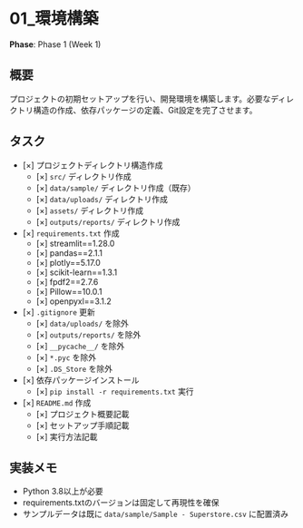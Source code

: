 # 01_環境構築

**Phase**: Phase 1 (Week 1)

## 概要
プロジェクトの初期セットアップを行い、開発環境を構築します。必要なディレクトリ構造の作成、依存パッケージの定義、Git設定を完了させます。

## タスク
- [×] プロジェクトディレクトリ構造作成
  - [×] `src/` ディレクトリ作成
  - [×] `data/sample/` ディレクトリ作成（既存）
  - [×] `data/uploads/` ディレクトリ作成
  - [×] `assets/` ディレクトリ作成
  - [×] `outputs/reports/` ディレクトリ作成
- [×] `requirements.txt` 作成
  - [×] streamlit==1.28.0
  - [×] pandas==2.1.1
  - [×] plotly==5.17.0
  - [×] scikit-learn==1.3.1
  - [×] fpdf2==2.7.6
  - [×] Pillow==10.0.1
  - [×] openpyxl==3.1.2
- [×] `.gitignore` 更新
  - [×] `data/uploads/` を除外
  - [×] `outputs/reports/` を除外
  - [×] `__pycache__/` を除外
  - [×] `*.pyc` を除外
  - [×] `.DS_Store` を除外
- [×] 依存パッケージインストール
  - [×] `pip install -r requirements.txt` 実行
- [×] `README.md` 作成
  - [×] プロジェクト概要記載
  - [×] セットアップ手順記載
  - [×] 実行方法記載

## 実装メモ
- Python 3.8以上が必要
- requirements.txtのバージョンは固定して再現性を確保
- サンプルデータは既に `data/sample/Sample - Superstore.csv` に配置済み
